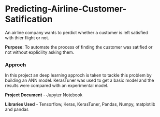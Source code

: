 # Predicting-Airline-Customer-Satification
An airline company wants to perdict whether a customer is left satisfied with thier flight or not.

**Purpose**: To automate the process of finding the customer was satified or not without explicility asking them.

### Approch
In this project an deep learning approch is taken to tackle this problem by building an ANN model. KerasTuner was used to get a basic model and the results were compared with an experimental model.


**Project Document** - Jupyter Notebook

**Libraries Used** - Tensorflow, Keras, KerasTuner, Pandas, Numpy, matplotlib and pandas
